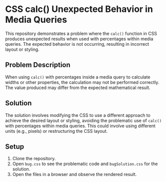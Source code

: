 # CSS calc() Unexpected Behavior in Media Queries

This repository demonstrates a problem where the `calc()` function in CSS produces unexpected results when used with percentages within media queries.  The expected behavior is not occurring, resulting in incorrect layout or styling.

## Problem Description

When using `calc()` with percentages inside a media query to calculate widths or other properties, the calculation may not be performed correctly. The value produced may differ from the expected mathematical result.

## Solution

The solution involves modifying the CSS to use a different approach to achieve the desired layout or styling, avoiding the problematic use of `calc()` with percentages within media queries. This could involve using different units (e.g., pixels) or restructuring the CSS layout.

## Setup

1. Clone the repository.
2. Open `bug.css` to see the problematic code and `bugSolution.css` for the solution. 
3. Open the files in a browser and observe the rendered result. 
